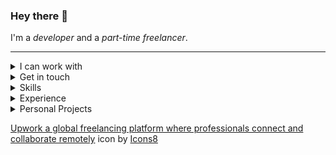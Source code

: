 ### Hey there :love_you_gesture:
I'm a _developer_ and a _part-time freelancer_.

<hr />

<details>
  <summary>I can work with</summary>
  :globe_with_meridians: Web applications (games, tools, etc.)<br />
  :package: Browser extensions<br />
  :diamond_shape_with_a_dot_inside: Web animation using Canvas API, SVGs, and ThreeJS<br />
  :memo: Python applications using sockets, pillow and other lib.<br />
  :chains: Dapps using solidity, web3.js, remix, etc.
</details>

<details>
  <summary>Get in touch</summary>
    <a href="https://www.linkedin.com/in/0-hs-0">
      <img src="https://user-images.githubusercontent.com/59227793/176994664-7005f978-39c0-4ccd-bc77-4d08dd0ac232.png" />
    </a>
    <a href="https://www.upwork.com/freelancers/~0176e6bae15473d94f">
      <img src="https://user-images.githubusercontent.com/59227793/176995271-7276065f-2420-4229-ab9b-e344dcea5d85.png" />
    </a>
</details>

<details>
  <summary>Skills</summary>
  <img src='https://img.shields.io/badge/-HTML-orange?style=for-the-badge' />
  <img src='https://img.shields.io/badge/-CSS-blue?style=for-the-badge' />
  <img src='https://img.shields.io/badge/-JS-yellow?style=for-the-badge' />
  <img src='https://img.shields.io/badge/-Python-rgb(204,168,52)?style=for-the-badge' />
  <img src='https://img.shields.io/badge/-ReactJS-rgb(0,200,200)?style=for-the-badge' />
  <img src='https://img.shields.io/badge/-NextJS-grey?style=for-the-badge' />
  <img src='https://img.shields.io/badge/-NodeJS-lightBlue?style=for-the-badge' />
  <img src='https://img.shields.io/badge/-Express-rgb(0, 0, 100)?style=for-the-badge' />
  <img src='https://img.shields.io/badge/-Php-rgb(133, 142, 187)?style=for-the-badge' />
</details>

<details>
  <summary>Experience</summary>
  :briefcase: I'm a part time freelancer on upwork.
</details>

<details>
  <summary>Personal Projects</summary>
  :card_index_dividers: <a href="https://github.com/0-harshit-0/Utility-HTML5Canvas">Canvas Utility</a> JavaScript library that provides various data structure and shape functions for creating art and animations using HTML5 Canvas API.<br />
  :performing_arts: <a href="http://0harshit0.pythonanywhere.com">Cryptic</a> is an _image steganography_ tool for encoding and decoding text/files in an Image.<br />
  :world_map: <a href="https://addons.mozilla.org/en-US/firefox/addon/google-map-leads-scraper">Google Map Scraper</a> is a scraping browser extension. It is used to scrape google map info.<br />
  :space_invader: <a href="https://spacewars.glitch.me">SpaceWars</a> is an online, free-to-play<!--, multiplayer--> game, Created using HTML, CSS, JS, Canvas API.<!--, Node, Express, and Socket.io.-->
</details>

<a target="_blank" href="https://icons8.com/icon/HKdmFbFm7xQV/upwork-a-global-freelancing-platform-where-professionals-connect-and-collaborate-remotely">Upwork a global freelancing platform where professionals connect and collaborate remotely</a> icon by <a target="_blank" href="https://icons8.com">Icons8</a>
